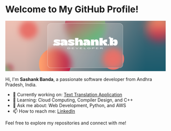 # Welcome to My GitHub Profile!

![Banner](./banner.png)

Hi, I'm **Sashank Banda**, a passionate software developer from Andhra Pradesh, India.

- 🔭 Currently working on: [Text Translation Application](https://github.com/sashankbanda/text-translation)
- 🌱 Learning: Cloud Computing, Compiler Design, and C++
- 💬 Ask me about: Web Development, Python, and AWS
- 📫 How to reach me: [LinkedIn](https://linkedin.com/in/sashankbanda)

Feel free to explore my repositories and connect with me!
